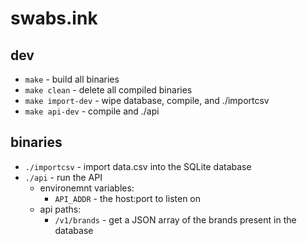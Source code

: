 # swabs.ink

## dev

- `make` - build all binaries
- `make clean` - delete all compiled binaries
- `make import-dev` - wipe database, compile, and ./importcsv
- `make api-dev` - compile and ./api

## binaries

- `./importcsv` - import data.csv into the SQLite database
- `./api` - run the API
    - environemnt variables:
        - `API_ADDR` - the host:port to listen on
    - api paths:
        - `/v1/brands` - get a JSON array of the brands present in the database

